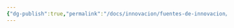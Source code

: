 ```yaml
---
{"dg-publish":true,"permalink":"/docs/innovacion/fuentes-de-innovacion/acontecimientos-inesperados/","tags":[[["InnBoK"]],[["content"]]]}
---
```

